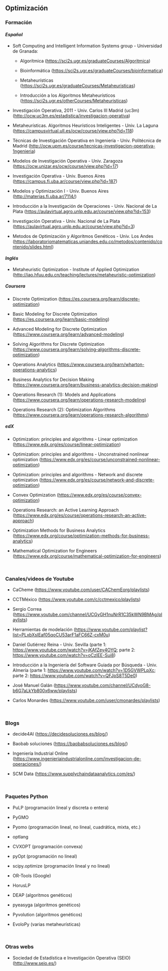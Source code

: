 ## Optimización

### Formación

#### *Español*

* Soft Computing and Intelligent Information Systems group - Universidad de Granada:
    
    * Algorítmica (https://sci2s.ugr.es/graduateCourses/Algoritmica)
    
    * Bioinformática (https://sci2s.ugr.es/graduateCourses/bioinformatica)
    
    * Metaheurísticas (https://sci2s.ugr.es/graduateCourses/Metaheuristicas)
    
    * Introducción a los Algoritmos Metaheurísticos (https://sci2s.ugr.es/otherCourses/Metaheuristicas)

* Investigación Operativa, 2011 - Univ. Carlos III Madrid (uc3m) (http://ocw.uc3m.es/estadistica/investigacion-operativa)

* Metaheurísticas. Algoritmos Heurísticos Inteligentes - Univ. La Laguna (https://campusvirtual.ull.es/ocw/course/view.php?id=118)

* Técnicas de Investigación Operativa en Ingeniería - Univ. Politécnica de Madrid (http://ocw.upm.es/course/tecnicas-investigacion-operativa-1ngenieria)

* Modelos de Investigación Operativa - Univ. Zaragoza (https://ocw.unizar.es/ocw/course/view.php?id=17)

* Investigación Operativa - Univ. Buenos Aires (https://campus.fi.uba.ar/course/view.php?id=187)

* Modelos y Optimización I - Univ. Buenos Aires (http://materias.fi.uba.ar/7114/)

* Introducción a la Investigación de Operaciones - Univ. Nacional de La Plata (https://aulavirtual.agro.unlp.edu.ar/course/view.php?id=153)

* Investigación Operativa - Univ. Nacional de La Plata (https://aulavirtual.agro.unlp.edu.ar/course/view.php?id=3)

* Metodos de Optimización y Algoritmos Genéticos -  Univ. Los Andes (https://laboratoriomatematicas.uniandes.edu.co/metodos/contenido/contenido/slides.html)

#### *Inglés*

* Metaheuristic Optimization - Institute of Applied Optimization (http://iao.hfuu.edu.cn/teaching/lectures/metaheuristic-optimization)

##### Coursera

* Discrete Optimization (https://es.coursera.org/learn/discrete-optimization)

* Basic Modeling for Discrete Optimization (https://es.coursera.org/learn/basic-modeling)

* Advanced Modeling for Discrete Optimization (https://www.coursera.org/learn/advanced-modeling)

* Solving Algorithms for Discrete Optimization (https://www.coursera.org/learn/solving-algorithms-discrete-optimization)

* Operations Analytics (https://www.coursera.org/learn/wharton-operations-analytics)

* Business Analytics for Decision Making (https://www.coursera.org/learn/business-analytics-decision-making)

* Operations Research (1): Models and Applications (https://www.coursera.org/learn/operations-research-modeling)

* Operations Research (2): Optimization Algorithms (https://www.coursera.org/learn/operations-research-algorithms)

##### edX

* Optimization: principles and algorithms - Linear optimization (https://www.edx.org/es/course/linear-optimization)

* Optimization: principles and algorithms - Unconstrained nonlinear optimization (https://www.edx.org/es/course/unconstrained-nonlinear-optimization)

* Optimization: principles and algorithms - Network and discrete optimization (https://www.edx.org/es/course/network-and-discrete-optimization)

* Convex Optimization (https://www.edx.org/es/course/convex-optimization)

* Operations Research: an Active Learning Approach (https://www.edx.org/es/course/operations-research-an-active-approach)

* Optimization Methods for Business Analytics (https://www.edx.org/course/optimization-methods-for-business-analytics)

* Mathematical Optimization for Engineers (https://www.edx.org/course/mathematical-optimization-for-engineers)

<br>

### Canales/videos de Youtube

* CaCheme (https://www.youtube.com/user/CAChemEorg/playlists)

* CCTMéxico (https://www.youtube.com/c/cctmexico/playlists)

* Sergio Correa (https://www.youtube.com/channel/UCGyGH1nuNrR1C35kWN9BMAg/playlists)

* Herramientas de modelación (https://www.youtube.com/playlist?list=PLxbXsIEaf05qoCU53arF1aFC66Z-cxM0u)

* Daniel Gutiérrez Reina - Univ. Sevilla (parte 1: https://www.youtube.com/watch?v=jKAfZey4OYQ; parte 2: https://www.youtube.com/watch?v=oCzIEE-Sui8)

* Introducción a la Ingeniería del Software Guiada por Búsqueda - Univ. Almería (parte 1: https://www.youtube.com/watch?v=1D5GVWPLpXc; parte 2: https://www.youtube.com/watch?v=QFJpS8T5De0)

* José Manuel Galán (https://www.youtube.com/channel/UCdyoG8-b6G7aLkYb800x6ww/playlists)

* Carlos Monardes (https://www.youtube.com/user/cmonardes/playlists)

<br>

### Blogs

* decide4AI (https://decidesoluciones.es/blog/)

* Baobab soluciones (https://baobabsoluciones.es/blog/)

* Ingeniería Industrial Online (https://www.ingenieriaindustrialonline.com/investigacion-de-operaciones/)

* SCM Data (https://www.supplychaindataanalytics.com/es/)

<br>

### Paquetes Python

* PuLP (programación lineal y discreta o entera)

* PyGMO 

* Pyomo (programación lineal, no lineal, cuadrática, mixta, etc.)

* optlang

* CVXOPT (programación convexa)

* pyOpt (programación no lineal)

* scipy.optimize (programación lineal y no lineal)

* OR-Tools (Google)

* HorusLP

* DEAP (algoritmos genéticos)

* pyeasyga (algoritmos genéticos)

* Pyvolution (algoritmos genéticos)

* EvoloPy (varias metaheurísticas)

<br>

### Otras webs

* Sociedad de Estadística e Investigación Operativa (SEIO) (http://www.seio.es/)

